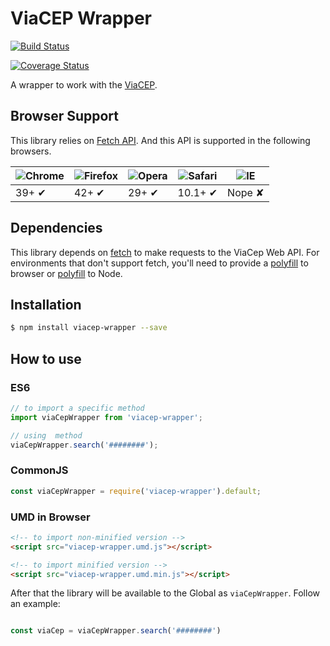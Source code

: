 # ViaCEP Wrapper

[![Build Status](https://travis-ci.org/cicero-reis/viacep-wrapper.svg?branch=master)](https://travis-ci.org/cicero-reis/viacep-wrapper)

[![Coverage Status](https://coveralls.io/repos/github/cicero-reis/viacep-wrapper/badge.svg?branch=master)](https://coveralls.io/github/cicero-reis/viacep-wrapper?branch=master)

A wrapper to work with the [ViaCEP](https://viacep.com.br/).

## Browser Support

This library relies on [Fetch API](https://fetch.spec.whatwg.org/). And this API is supported in the following browsers.

![Chrome](https://cloud.githubusercontent.com/assets/398893/3528328/23bc7bc4-078e-11e4-8752-ba2809bf5cce.png) | ![Firefox](https://cloud.githubusercontent.com/assets/398893/3528329/26283ab0-078e-11e4-84d4-db2cf1009953.png) | ![Opera](https://cloud.githubusercontent.com/assets/398893/3528330/27ec9fa8-078e-11e4-95cb-709fd11dac16.png) | ![Safari](https://cloud.githubusercontent.com/assets/398893/3528331/29df8618-078e-11e4-8e3e-ed8ac738693f.png) | ![IE](https://cloud.githubusercontent.com/assets/398893/3528325/20373e76-078e-11e4-8e3a-1cb86cf506f0.png) |
--- | --- | --- | --- | --- |
39+ ✔ | 42+ ✔ | 29+ ✔ | 10.1+ ✔ | Nope ✘ |

## Dependencies

This library depends on [fetch](https://fetch.spec.whatwg.org/) to make requests to the ViaCep Web API. For environments that don't support fetch, you'll need to provide a [polyfill](https://github.com/github/fetch) to browser or [polyfill](https://github.com/bitinn/node-fetch) to Node.

## Installation

```sh
$ npm install viacep-wrapper --save
```

## How to use

### ES6

```js
// to import a specific method
import viaCepWrapper from 'viacep-wrapper';

// using  method
viaCepWrapper.search('########');
```
### CommonJS

```js
const viaCepWrapper = require('viacep-wrapper').default;
```

### UMD in Browser

```html
<!-- to import non-minified version -->
<script src="viacep-wrapper.umd.js"></script>

<!-- to import minified version -->
<script src="viacep-wrapper.umd.min.js"></script>
```

After that the library will be available to the Global as `viaCepWrapper`. Follow an example:

```js

const viaCep = viaCepWrapper.search('########')

```
